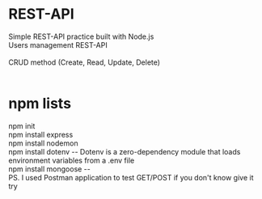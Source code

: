 # REST-API
Simple REST-API practice built with Node.js<br/>
Users management REST-API<br/>
<br/>
CRUD method (Create, Read, Update, Delete)<br/>
<br/>
# npm lists
npm init<br/>
npm install express<br/>
npm install nodemon<br/>
npm install dotenv -- Dotenv is a zero-dependency module that loads environment variables from a .env file<br/>
npm install mongoose -- 
<br/>
PS. I used Postman application to test GET/POST if you don't know give it try<br/>
<br/>
<br/>
<br/>
<br/>
<br/>